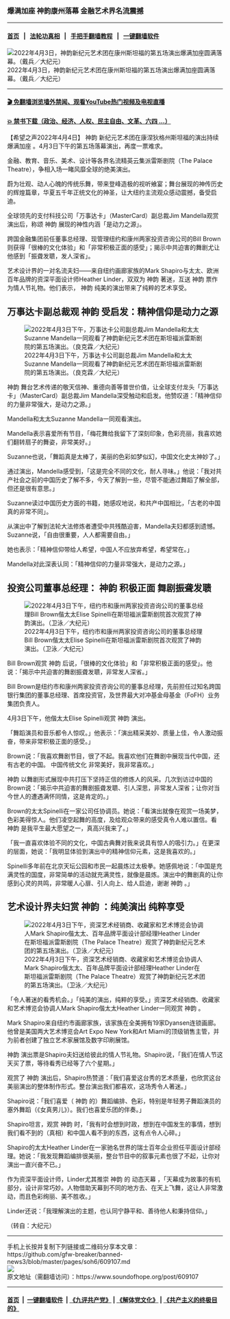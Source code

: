 ### 爆满加座 神韵康州落幕 金融艺术界名流震撼
------------------------

#### [首页](https://github.com/gfw-breaker/banned-news3/blob/master/README.md) &nbsp;&nbsp;|&nbsp;&nbsp; [法轮功真相](https://github.com/begood0513/basic/blob/master/README.md)  &nbsp;&nbsp;|&nbsp;&nbsp; [手把手翻墙教程](https://github.com/gfw-breaker/guides/wiki)  &nbsp;&nbsp;|&nbsp;&nbsp; [一键翻墙软件](https://github.com/gfw-breaker/nogfw/blob/master/README.md)  



<div><img alt="2022年4月3日，神韵新纪元艺术团在康州斯坦福的第五场演出爆满加座圆满落幕。（戴兵／大纪元）" src="https://img.soundofhope.org/2022-04/1649068181742.jpg"/>
<br/><figcaption class="caption">
 2022年4月3日，神韵新纪元艺术团在康州斯坦福的第五场演出爆满加座圆满落幕。（戴兵／大纪元）
</figcaption></div><hr/>

#### [ 🎬  免翻墙浏览墙外禁闻、观看YouTube热门视频及电视直播](https://github.com/gfw-breaker/HelloWorld)

#### [ 💥  禁书下载（政治、经济、人权、民主自由、文革、六四 ...）](https://github.com/gfw-breaker/books/blob/master/README.md)

<div><div class="Content__Wrapper sc-1bvya0-0 grZQxZ">
 <p class="meta-top">
  <span class="meta">
   【希望之声2022年4月4日】
  </span>
  <ok href="/term/16755">
   神韵
  </ok>
  新纪元艺术团在康涅狄格州斯坦福的演出持续
  <ok href="/term/709253">
   爆满加座
  </ok>
  。4月3日下午的第五场落幕演出，再度一票难求。
 </p>
 <p>
  金融、教育、音乐、美术、设计等各界名流精英云集派雷斯剧院（The Palace Theatre），争相入场一睹风靡全球的绝美演出。
 </p>
 <p>
  蔚为壮观、动人心魄的传统乐舞，带来登峰造极的视听飨宴；舞台展现的神传历史的辉煌篇章，华夏五千年正统文化的神圣，让大纽约主流观众感动震撼，备受启迪。
 </p>
 <p>
  全球领先的支付科技公司「万事达卡」（MasterCard）副总裁Jim Mandella观赏演出后，称颂
  <ok href="/term/16755">
   神韵
  </ok>
  展现的神性内涵「是动力之源」。
 </p>
 <p>
  跨国金融集团前任董事总经理、现管理纽约和康州两家投资咨询公司的Bill Brown则获得「很棒的文化体验」和「非常积极正面的感受」；揭示中共迫害的舞剧尤让他感到「振聋发聩，发人深省」。
 </p>
 <p>
  艺术设计界的一对名流夫妇——来自纽约画廊家族的Mark Shapiro与太太、欧洲百年品牌的资深平面设计师Heather Linder，双双为
  <ok href="/term/16755">
   神韵
  </ok>
  著迷，互送
  <ok href="/term/16755">
   神韵
  </ok>
  票作为情人节礼物。他们表示，
  <ok href="/term/16755">
   神韵
  </ok>
  纯美的演出带来了纯粹的艺术享受。
 </p>
 <h2>
  万事达卡副总裁观
  <ok href="/term/16755">
   神韵
  </ok>
  受启发：精神信仰是动力之源
 </h2>
 <figure class="OImage__StyledFigure-sc-1lfley0-0 hHSfVg">
  <img alt="2022年4月3日下午，万事达卡公司副总裁Jim Mandella和太太Suzanne Mandella一同观看了神韵新纪元艺术团在斯坦福派雷斯剧院的第五场演出。（良克霖／大纪元）" src="https://img.soundofhope.org/2022-04/1649068074762.jpg"/>
  <br/><figcaption>
   2022年4月3日下午，万事达卡公司副总裁Jim Mandella和太太Suzanne Mandella一同观看了神韵新纪元艺术团在斯坦福派雷斯剧院的第五场演出。（良克霖／大纪元）
  </figcaption>
 </figure>
 <p>
  <ok href="/term/16755">
   神韵
  </ok>
  舞台艺术传递的敬天信神、重德向善等普世价值，让全球支付龙头「万事达卡」（MasterCard）副总裁Jim Mandella深受触动和启发。他赞叹道：「精神信仰的力量非常强大，是动力之源。」
 </p>
 <p>
  Mandella和太太Suzanne Mandella一同观看演出。
 </p>
 <p>
  Mandella表示喜爱所有节目，「梅花舞给我留下了深刻印象，色彩亮丽，我喜欢她们翻转扇子的舞姿，非常美好。」
 </p>
 <p>
  Suzanne也说，「舞蹈真是太棒了，美丽的色彩如梦似幻，中国文化史太神妙了。」
 </p>
 <p>
  通过演出，Mandella感受到，「这是完全不同的文化，耐人寻味。」他说：「我对共产社会之前的中国历史了解不多，今天了解到一些，尽管不能通过舞蹈了解全部，但还是很有意思。」
 </p>
 <p>
  Suzanne读过中国历史方面的书籍，她感叹地说，和共产中国相比，「古老的中国真的非常不同」。
 </p>
 <p>
  从演出中了解到法轮大法修炼者遭受中共残酷迫害，Mandella夫妇都感到遗憾。Suzanne说，「自由很重要，人人都需要自由。」
 </p>
 <p>
  她也表示：「精神信仰带给人希望，中国人不应放弃希望，希望常在。」
 </p>
 <p>
  Mandella对此深表认同：「精神信仰的力量非常强大，是动力之源。」
 </p>
 <h2>
  投资公司董事总经理：
  <ok href="/term/16755">
   神韵
  </ok>
  积极正面 舞剧振聋发聩
 </h2>
 <figure class="OImage__StyledFigure-sc-1lfley0-0 hHSfVg">
  <img alt="2022年4月3日下午，纽约市和康州两家投资咨询公司的董事总经理Bill Brown偕太太Elise Spinelli在斯坦福派雷斯剧院首次观赏了神韵演出。（卫泳／大纪元）" src="https://img.soundofhope.org/2022-04/1649068111537.jpg"/>
  <br/><figcaption>
   2022年4月3日下午，纽约市和康州两家投资咨询公司的董事总经理Bill Brown偕太太Elise Spinelli在斯坦福派雷斯剧院首次观赏了神韵演出。（卫泳／大纪元）
  </figcaption>
 </figure>
 <p>
  Bill Brown观赏
  <ok href="/term/16755">
   神韵
  </ok>
  后说，「很棒的文化体验」和「非常积极正面的感受」。他说：「揭示中共迫害的舞剧振聋发聩，非常发人深省。」
 </p>
 <p>
  Bill Brown是纽约市和康州两家投资咨询公司的董事总经理，先前担任过知名跨国银行集团的董事总经理、首席投资官，及世界最大对冲基金母基金（FoFH）业务集团负责人。
 </p>
 <p>
  4月3日下午，他偕太太Elise Spinelli观赏
  <ok href="/term/16755">
   神韵
  </ok>
  演出。
 </p>
 <p>
  「舞蹈演员和音乐都令人惊叹。」他表示：「演出精采美妙、质量上佳，令人激动振奋，带来非常积极正面的感受。」
 </p>
 <p>
  Brown说：「我喜欢舞剧节目，很了不起。我喜欢他们在舞剧中展现当代中国，还有古老的中国。
  <ok href="/term/6521">
   中国传统文化
  </ok>
  非常美好，我非常喜欢。」
 </p>
 <p>
  <ok href="/term/16755">
   神韵
  </ok>
  以舞剧形式展现中共打压下坚持正信的修炼人的风采。几次到访过中国的Brown说：「揭示中共迫害的舞剧振聋发聩、引人深思，非常发人深省；让你对当今世人的遭遇满怀同情，这是肯定的。」
 </p>
 <p>
  Brown的太太Spinelli在一家公司任协调员。她说：「看演出就像在观赏一场美梦，色彩美得惊人。他们凌空起舞的高度，及给观众带来的感受真令人难以置信。看
  <ok href="/term/16755">
   神韵
  </ok>
  是我平生最大愿望之一，真高兴我来了。」
 </p>
 <p>
  「我一直喜欢体验不同的文化，中国古典舞对我来说具有惊人的吸引力。」在更深的层面，她说：「我明显体验到演出中的精神信仰元素，这是我喜欢的。」
 </p>
 <p>
  Spinelli多年前在北京天坛公园和市民一起晨炼过太极拳。她感佩地说：「中国是充满灵性的国度，非常简单的活动就充满灵性，就像是晨炼。演出中的舞剧真的让你感到心灵的共鸣，非常暖人心扉、引人向上、给人启迪，谢谢
  <ok href="/term/16755">
   神韵
  </ok>
  。」
 </p>
 <h2>
  艺术设计界夫妇赏
  <ok href="/term/16755">
   神韵
  </ok>
  ：纯美演出 纯粹享受
 </h2>
 <figure class="OImage__StyledFigure-sc-1lfley0-0 hHSfVg">
  <img alt="2022年4月3日下午，资深艺术经销商、收藏家和艺术博览会协调人Mark Shapiro偕太太、百年品牌平面设计部经理Heather Linder在斯坦福派雷斯剧院（The Palace Theatre）观赏了神韵新纪元艺术团的第五场演出。（卫泳／大纪元）" src="https://img.soundofhope.org/2022-04/1649068144909.jpg"/>
  <br/><figcaption>
   2022年4月3日下午，资深艺术经销商、收藏家和艺术博览会协调人Mark Shapiro偕太太、百年品牌平面设计部经理Heather Linder在斯坦福派雷斯剧院（The Palace Theatre）观赏了神韵新纪元艺术团的第五场演出。（卫泳／大纪元）
  </figcaption>
 </figure>
 <p>
  「令人著迷的看秀机会。」「纯美的演出，纯粹的享受。」资深艺术经销商、收藏家和艺术博览会协调人Mark Shapiro偕太太Heather Linder一同观赏
  <ok href="/term/16755">
   神韵
  </ok>
  。
 </p>
 <p>
  Mark Shapiro来自纽约市画廊家族，该家族在全美拥有19家Dyansen连锁画廊。他曾是美国两大艺术博览会Art Expo New York和Art Miami的顶级销售主管，并为前者创建了独立艺术家展馆及数字印刷展馆。
 </p>
 <p>
  <ok href="/term/16755">
   神韵
  </ok>
  演出票是Shapiro夫妇送给彼此的情人节礼物。Shapiro说，「我们在情人节这天买了票，等待看秀已经等了六个星期。」
 </p>
 <p>
  观赏了
  <ok href="/term/16755">
   神韵
  </ok>
  演出后，Shapiro热赞道：「我们喜爱这台秀的艺术质量，也欣赏这台美丽演出的整体制作形式。整台演出我们都喜欢，这场秀令人著迷。」
 </p>
 <p>
  Shapiro说：「我们喜爱（
  <ok href="/term/16755">
   神韵
  </ok>
  的）舞蹈编排、色彩，特别是年轻男子舞蹈演员的塞外舞蹈（《女真男儿》）。我们也喜爱乐团的伴奏。」
 </p>
 <p>
  Shapiro坦言，观赏
  <ok href="/term/16755">
   神韵
  </ok>
  时，「我有时会想到时政，想到在中国发生的事情，想到我们看不到的（真相）和中国人看不到的东西，这有点令人心碎。」
 </p>
 <p>
  Shapiro的太太Heather Linder在一家驰名世界的瑞士百年企业担任平面设计部经理。她说：「我发现舞蹈编排很美丽，整台节目中的叙事元素也很了不起，让你对演出一直兴奋不已。」
 </p>
 <p>
  作为资深平面设计师，Linder尤其推崇
  <ok href="/term/16755">
   神韵
  </ok>
  的
  <ok href="/term/26011">
   动态天幕
  </ok>
  ，「天幕成为故事的有机部分，设计非常巧妙。人物借助天幕到不同的地方去、在天上飞舞，这让人非常激动，而且色彩绚丽、美不胜收。」
 </p>
 <p>
  Linder还说：「我理解演出的主题，也认同宁静平和、善待他人和秉持信仰。」
 </p>
 <p>
  （转自：大纪元）
 </p>
</div>
</div>
<hr/>
手机上长按并复制下列链接或二维码分享本文章：<br/>
https://github.com/gfw-breaker/banned-news3/blob/master/pages/soh6/609107.md <br/>
<a href='https://github.com/gfw-breaker/banned-news3/blob/master/pages/soh6/609107.md'><img src='https://github.com/gfw-breaker/banned-news3/blob/master/pages/soh6/609107.md.png'/></a> <br/>
原文地址（需翻墙访问）：https://www.soundofhope.org/post/609107


------------------------
#### [首页](https://github.com/gfw-breaker/banned-news3/blob/master/README.md) &nbsp;|&nbsp; [一键翻墙软件](https://github.com/gfw-breaker/nogfw/blob/master/README.md) &nbsp;| [《九评共产党》](https://github.com/gfw-breaker/9ping.md/blob/master/README.md#九评之一评共产党是什么) | [《解体党文化》](https://github.com/gfw-breaker/jtdwh.md/blob/master/README.md) | [《共产主义的终极目的》](https://github.com/gfw-breaker/gczydzjmd.md/blob/master/README.md)


<img src='http://gfw-breaker.win/banned-news3/pages/soh6/609107.md' width='0px' height='0px'/>
